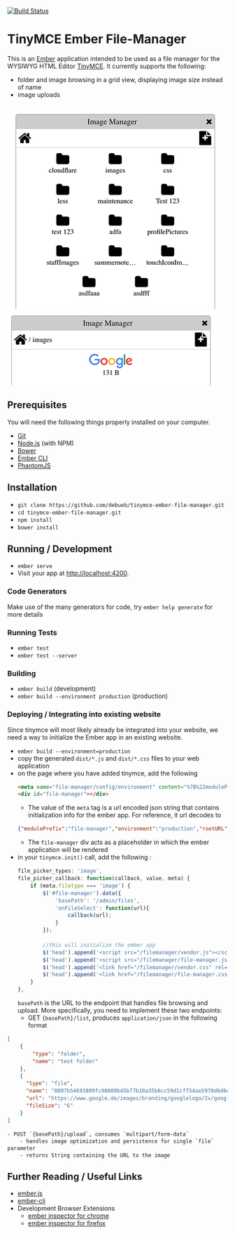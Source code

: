 [![Build Status](https://travis-ci.org/debueb/tinymce-ember-file-manager.svg?branch=master)](https://travis-ci.org/debueb/tinymce-ember-file-manager)

# TinyMCE Ember File-Manager

This is an [Ember](http://emberjs.com/) application intended to be used as a file manager for the WYSIWYG HTML Editor [TinyMCE](https://www.tinymce.com/). It currently supports the following:
- folder and image browsing in a grid view, displaying image size instead of name
- image uploads

![overview-1](https://raw.githubusercontent.com/debueb/tinymce-ember-file-manager/master/github/file-manager-1.png)
![overview-2](https://raw.githubusercontent.com/debueb/tinymce-ember-file-manager/master/github/file-manager-2.png)

## Prerequisites

You will need the following things properly installed on your computer.

* [Git](http://git-scm.com/)
* [Node.js](http://nodejs.org/) (with NPM)
* [Bower](http://bower.io/)
* [Ember CLI](http://ember-cli.com/)
* [PhantomJS](http://phantomjs.org/)

## Installation

* `git clone https://github.com/debueb/tinymce-ember-file-manager.git`
* `cd tinymce-ember-file-manager.git`
* `npm install`
* `bower install`

## Running / Development

* `ember serve`
* Visit your app at [http://localhost:4200](http://localhost:4200).

### Code Generators

Make use of the many generators for code, try `ember help generate` for more details

### Running Tests

* `ember test`
* `ember test --server`

### Building

* `ember build` (development)
* `ember build --environment production` (production)

### Deploying / Integrating into existing website

Since tinymce will most likely already be integrated into your website, we need a way to initialize the Ember app in an existing website.

* `ember build --environment=production`
* copy the generated `dist/*.js` and `dist/*.css` files to your web application
* on the page where you have added tinymce, add the following
    ```html
    <meta name="file-manager/config/environment" content="%7B%22modulePrefix%22%3A%22file-manager%22%2C%22environment%22%3A%22production%22%2C%22rootURL%22%3A%22/%22%2C%22locationType%22%3A%22none%22%2C%22EmberENV%22%3A%7B%22FEATURES%22%3A%7B%7D%7D%2C%22APP%22%3A%7B%22name%22%3A%22file-manager%22%2C%22version%22%3A%220.0.0+117f8b00%22%7D%2C%22ember-cli-mirage%22%3A%7B%22usingProxy%22%3Afalse%2C%22useDefaultPassthroughs%22%3Atrue%7D%2C%22exportApplicationGlobal%22%3Atrue%7D"></meta>
    <div id="file-manager"></div>
    ```
    - The value of the `meta` tag is a url encoded json string that contains initialization info for the ember app. For reference, it url decodes to
    ```json
    {"modulePrefix":"file-manager","environment":"production","rootURL":"/","locationType":"none","EmberENV":{"FEATURES":{}},"APP":{"name":"file-manager","version":"0.0.0 117f8b00"},"ember-cli-mirage":{"usingProxy":false,"useDefaultPassthroughs":true},"exportApplicationGlobal":true}
    ```
    - The `file-manager` div acts as a placeholder in which the ember application will be rendered
* in your `tinymce.init()` call, add the following :
    ```javascript
    file_picker_types: 'image',
    file_picker_callback: function(callback, value, meta) {
        if (meta.filetype === 'image') {
            $('#file-manager').data({
                'basePath': '/admin/files',
                'onFileSelect': function(url){
                    callback(url);
                }
            });
            
            //this will initialize the ember app
            $('head').append('<script src="/filemanager/vendor.js"></script>');
            $('head').append('<script src="/filemanager/file-manager.js"></script>');
            $('head').append('<link href="/filemanager/vendor.css" rel="stylesheet"/>');
            $('head').append('<link href="/filemanager/file-manager.css" rel="stylesheet"/>');
        }
    },
    ```
    `basePath` is the URL to the endpoint that handles file browsing and upload. More specifically, you need to implement these two endpoints:
    - GET `{basePath}/list`, produces `application/json` in the following format
    
```json
[
    {
        "type": "folder",
        "name": "test folder"
    },
    {
      "type": "file",
      "name": "0807b54693809fc90800b45b77b10a35b6cc59d1cff54ae5970d6d6e27805d0d",
      "url": "https://www.google.de/images/branding/googlelogo/2x/googlelogo_color_272x92dp.png",
      "fileSize": "6"
    }
]
```
    - POST `{basePath}/upload`, consumes `multipart/form-data`
        - handles image optimization and persistence for single `file` parameter
        - returns String containing the URL to the image

## Further Reading / Useful Links

* [ember.js](http://emberjs.com/)
* [ember-cli](http://ember-cli.com/)
* Development Browser Extensions
  * [ember inspector for chrome](https://chrome.google.com/webstore/detail/ember-inspector/bmdblncegkenkacieihfhpjfppoconhi)
  * [ember inspector for firefox](https://addons.mozilla.org/en-US/firefox/addon/ember-inspector/)
